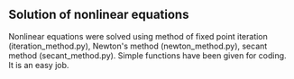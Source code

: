 
## Solution of nonlinear equations
Nonlinear equations were solved using method of fixed point iteration (iteration_method.py), Newton's method (newton_method.py), secant method (secant_method.py). Simple functions have been given for coding. It is an easy job.
